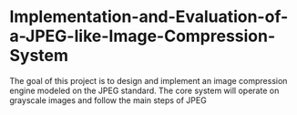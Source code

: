 # Implementation-and-Evaluation-of-a-JPEG-like-Image-Compression-System
The goal of this project is to design and implement an image compression engine modeled on the JPEG standard. The core system will operate on grayscale images and follow the main steps of JPEG
